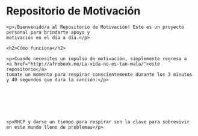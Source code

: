 <!DOCTYPE html>
<html>
<head>
    <title>Repositorio de Motivación</title>
</head>
<body>
    <h1>Repositorio de Motivación</h1>

    <p>¡Bienvenido/a al Repositorio de Motivación! Este es un proyecto personal para brindarte apoyo y 
    motivación en el día a día.</p>

    <h2>Cómo funciona</h2>

    <p>Cuando necesites un impulso de motivación, simplemente regresa a 
    <a href="http://afrobook.me/La-vida-no-es-tan-mala/">este repositorio</a> 
    tomate un momento para respirar conscientemente durante los 3 minutos y 40 segundos que dura la canción.</p>

    

 



    <p>RHCP y darse un tiempo para respirar son la clave para sobrevivir 
    en este mundo lleno de problemas</p>
</body>
</html>
